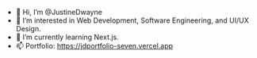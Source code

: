 - 👋 Hi, I’m @JustineDwayne
- 👀 I’m interested in Web Development, Software Engineering, and UI/UX Design.
- 🌱 I’m currently learning Next.js.
- 📫 Portfolio: https://jdportfolio-seven.vercel.app

<!---
JustineDwayne/JustineDwayne is a ✨ special ✨ repository because its `README.md` (this file) appears on your GitHub profile.
You can click the Preview link to take a look at your changes.
--->
